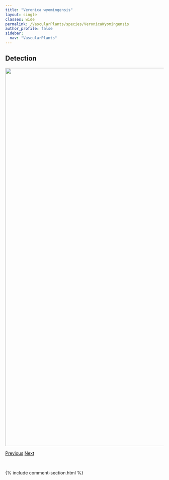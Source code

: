 ```yaml
---
title: "Veronica wyomingensis"
layout: single
classes: wide
permalink: /VascularPlants/species/VeronicaWyomingensis
author_profile: false
sidebar:
  nav: "VascularPlants"
---
```


<h2>Detection</h2>

<a href="https://drive.google.com/uc?export=view&id=1zPlUwKr12LCx55IWinurH6ZbnUUy2OAS">
<img src="https://drive.google.com/uc?export=view&id=1zPlUwKr12LCx55IWinurH6ZbnUUy2OAS" height = "1200" width = "800">
</a>


<a href="/DevelopmentWebsite/VascularPlants/species/VeronicaWormskjoldii" class="pagination--pager" title="Veronica wormskjoldii">Previous</a> <a href="/DevelopmentWebsite/VascularPlants/species/ViburnumEdule" class="pagination--pager" title="Viburnum edule">Next</a>

<p>&nbsp;</p>

{% include comment-section.html %}

